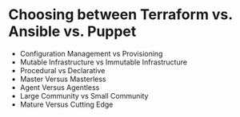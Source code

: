 # Choosing between Terraform vs. Ansible vs. Puppet  
+ Configuration Management vs Provisioning
+ Mutable Infrastructure vs Immutable Infrastructure
+ Procedural vs Declarative
+ Master Versus Masterless
+ Agent Versus Agentless
+ Large Community vs Small Community
+ Mature Versus Cutting Edge
